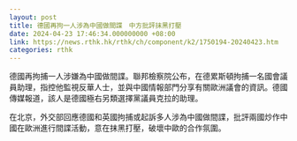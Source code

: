 ```yaml
---
layout: post
title: 德國再拘一人涉為中國做間諜　中方批評抹黑打壓
date: 2024-04-23 17:46:34.000000000 +08:00
link: https://news.rthk.hk/rthk/ch/component/k2/1750194-20240423.htm
categories: rthk
---
```


德國再拘捕一人涉嫌為中國做間諜。聯邦檢察院公布，在德累斯頓拘捕一名國會議員助理，指控他監視反華人士，並與中國情報部門分享有關歐洲議會的資訊。德國傳媒報道，該人是德國極右另類選擇黨議員克拉的助理。

在北京，外交部回應德國和英國拘捕或起訴多人涉為中國做間諜，批評兩國炒作中國在歐洲進行間諜活動，意在抹黑打壓，破壞中歐的合作氛圍。
